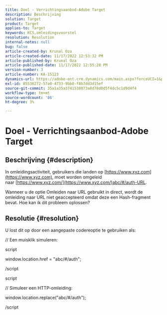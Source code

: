 ```yaml
---
title: Doel - Verrichtingsaanbod-Adobe Target
description: Beschrijving
solution: Target
product: Target
applies-to: Target
keywords: KCS,omleidingsvoorstel
resolution: Resolution
internal-notes: null
bug: false
article-created-by: Krunal Oza
article-created-date: 11/17/2022 12:53:32 PM
article-published-by: Krunal Oza
article-published-date: 11/17/2022 12:55:28 PM
version-number: 3
article-number: KA-15123
dynamics-url: https://adobe-ent.crm.dynamics.com/main.aspx?forceUCI=1&pagetype=entityrecord&etn=knowledgearticle&id=14fe94d6-7666-ed11-9561-6045bd006149
exl-id: 85536272-57a0-4733-9bb8-f8b7dd3d15ef
source-git-commit: 35a1a35a3741538073a8d78d0d5f4dc5c1d9d4f4
workflow-type: tm+mt
source-wordcount: '86'
ht-degree: 3%

---
```


# Doel - Verrichtingsaanbod-Adobe Target

## Beschrijving {#description}


In omleidingsactiviteit, gebruikers die landen op [https://www.xyz.com](https://www.xyz.com), moet worden omgeleid naar [https://www.xyz.com/](https://www.xyz.com/)abc/#/auth-URL.

Wanneer u de optie Omleiden naar URL gebruikt in direct, wordt de omleiding naar URL niet geaccepteerd omdat deze een Hash-fragment bevat. Hoe kan ik dit probleem oplossen?


## Resolutie {#resolution}


U lost dit op door een aangepaste codereoptie te gebruiken als:



// Een muisklik simuleren:

script

window.location.href = &quot;abc/#/auth&quot;;

/script

script



// Simuleer een HTTP-omleiding:

window.location.replace(&quot;abc/#/auth&quot;);

/script
